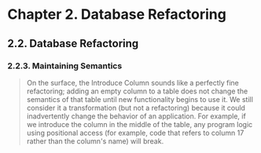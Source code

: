 # Chapter 2. Database Refactoring
## 2.2. Database Refactoring
### 2.2.3. Maintaining Semantics
> On the surface, the Introduce Column sounds like a perfectly fine refactoring; adding an empty column to a table does not change the semantics of that table until new functionality begins to use it. We still consider it a transformation (but not a refactoring) because it could inadvertently change the behavior of an application. For example, if we introduce the column in the middle of the table, any program logic using positional access (for example, code that refers to column 17 rather than the column's name) will break.
